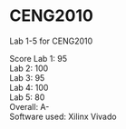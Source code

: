 # CENG2010
Lab 1-5 for CENG2010

Score
Lab 1: 95 \
Lab 2: 100 \
Lab 3: 95 \
Lab 4: 100 \
Lab 5: 80 \
Overall: A- \
Software used: Xilinx Vivado 
